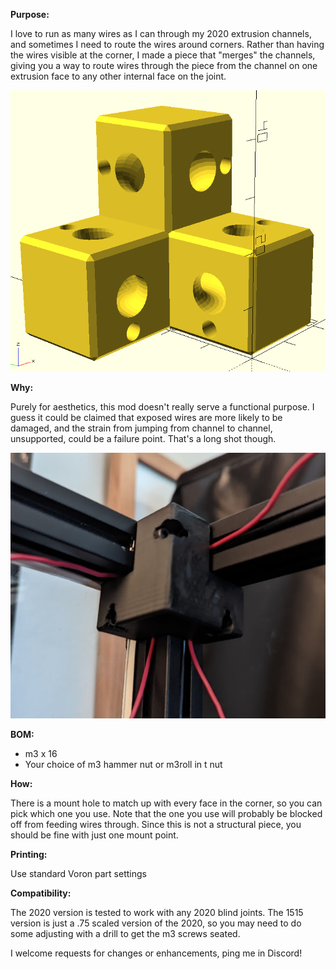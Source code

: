 **Purpose:**

I love to run as many wires as I can through my 2020 extrusion channels, and sometimes I need to route the wires around corners.  Rather than having the wires visible at the corner, I made a piece that "merges" the channels, giving you a way to route wires through the piece from the channel on one extrusion face to any other internal face on the joint.

![Diagram](./Diagram.PNG)

**Why:**

Purely for aesthetics, this mod doesn't really serve a functional purpose.  I guess it could be claimed that exposed wires are more likely to be damaged, and the strain from jumping from channel to channel, unsupported, could be a failure point.  That's a long shot though.

![Picture](./Picture.PNG)

**BOM:**

* m3 x 16
* Your choice of m3 hammer nut or m3roll in t nut

**How:**

There is a mount hole to match up with every face in the corner, so you can pick which one you use.  Note that the one you use will probably be blocked off from feeding wires through.  Since this is not a structural piece, you should be fine with just one mount point.

**Printing:**

Use standard Voron part settings

**Compatibility:**  

The 2020 version is tested to work with any 2020 blind joints.  The 1515 version is just a .75 scaled version of the 2020, so you may need to do some adjusting with a drill to get the m3 screws seated.

I welcome requests for changes or enhancements, ping me in Discord!